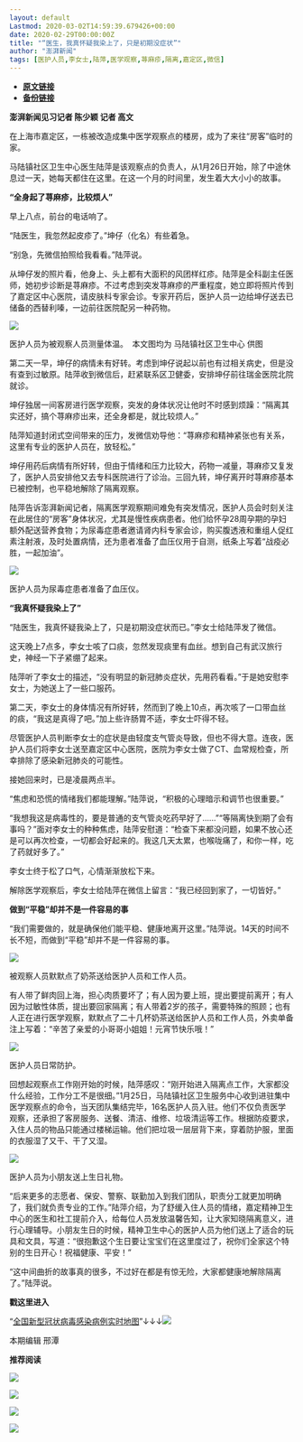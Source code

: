 ```yaml
---
layout: default
Lastmod: 2020-03-02T14:59:39.679426+00:00
date: 2020-02-29T00:00:00Z
title: "“医生，我真怀疑我染上了，只是初期没症状”"
author: "澎湃新闻"
tags: [医护人员,李女士,陆萍,医学观察,荨麻疹,隔离,嘉定区,微信]
---
```


* [**原文链接**](https://mp.weixin.qq.com/s/Kh_9qDNaKLXX4OAfWYJuCg)
* [**备份链接**](http://archive.today/tdoAO)


**澎湃新闻见习记者 陈少颖 记者 高文**

在上海市嘉定区，一栋被改造成集中医学观察点的楼房，成为了来往“房客”临时的家。

  
马陆镇社区卫生中心医生陆萍是该观察点的负责人，从1月26日开始，除了中途休息过一天，她每天都住在这里。在这一个月的时间里，发生着大大小小的故事。

  
**“全身起了荨麻疹，比较烦人”**

早上八点，前台的电话响了。

  
“陆医生，我忽然起皮疹了。”坤仔（化名）有些着急。

  
“别急，先微信拍照给我看看。”陆萍说。

从坤仔发的照片看，他身上、头上都有大面积的风团样红疹。陆萍是全科副主任医师，她初步诊断是荨麻疹。不过考虑到突发荨麻疹的严重程度，她立即将照片传到了嘉定区中心医院，请皮肤科专家会诊。专家开药后，医护人员一边给坤仔送去已储备的西替利嗪，一边前往医院配另一种药物。

![](/images/post/d950121d6d0eb9a3069cfedd55a98c10.jpg)

医护人员为被观察人员测量体温。  本文图均为 马陆镇社区卫生中心 供图

  
第二天一早，坤仔的病情未有好转。考虑到坤仔说起以前也有过相关病史，但是没有查到过敏原。陆萍收到微信后，赶紧联系区卫健委，安排坤仔前往瑞金医院北院就诊。

  
坤仔独居一间客房进行医学观察，突发的身体状况让他时不时感到烦躁：“隔离其实还好，搞个荨麻疹出来，还全身都是，就比较烦人。”

  
陆萍知道封闭式空间带来的压力，发微信劝导他：“荨麻疹和精神紧张也有关系，这里有专业的医护人员在，放轻松。”

  
坤仔用药后病情有所好转，但由于情绪和压力比较大，药物一减量，荨麻疹又复发了，医护人员安排他又去专科医院进行了诊治。三回九转，坤仔离开时荨麻疹基本已被控制，也平稳地解除了隔离观察。

陆萍告诉澎湃新闻记者，隔离医学观察期间难免有突发情况，医护人员会时刻关注在此居住的“房客”身体状况，尤其是慢性疾病患者。他们给怀孕28周孕期的孕妇额外配送营养食物；为尿毒症患者邀请肾内科专家会诊，购买腹透液和重组人促红素注射液，及时处置病情，还为患者准备了血压仪用于自测，纸条上写着“战疫必胜，一起加油”。

![](/images/post/11d42b7a67170edbba077eda8271420d.jpg)

医护人员为尿毒症患者准备了血压仪。

  
**“我真怀疑我染上了”**

“陆医生，我真怀疑我染上了，只是初期没症状而已。”李女士给陆萍发了微信。

这天晚上7点多，李女士咳了口痰，忽然发现痰里有血丝。想到自己有武汉旅行史，神经一下子紧绷了起来。

陆萍听了李女士的描述，“没有明显的新冠肺炎症状，先用药看看。”于是她安慰李女士，为她送上了一些口服药。

第二天，李女士的身体情况有所好转，然而到了晚上10点，再次咳了一口带血丝的痰，“我这是真得了吧。”加上些许肠胃不适，李女士吓得不轻。

  
尽管医护人员判断李女士的症状是由轻度支气管炎导致，但也不得大意。连夜，医护人员们将李女士送至嘉定区中心医院，医院为李女士做了CT、血常规检查，所幸排除了感染新冠肺炎的可能性。

  
接她回来时，已是凌晨两点半。

  
“焦虑和恐慌的情绪我们都能理解。”陆萍说，“积极的心理暗示和调节也很重要。”

  
“我想我这是病毒性的，要是普通的支气管炎吃药早好了……”“等隔离快到期了会有事吗？”面对李女士的种种焦虑，陆萍安慰道：“检查下来都没问题，如果不放心还是可以再次检查，一切都会好起来的。我这几天太累，也喉咙痛了，和你一样，吃了药就好多了。”

  
李女士终于松了口气，心情渐渐放松下来。

  
解除医学观察后，李女士给陆萍在微信上留言：“我已经回到家了，一切皆好。”

  
**做到“平稳”却并不是一件容易的事**

“我们需要做的，就是确保他们能平稳、健康地离开这里。”陆萍说。14天的时间不长不短，而做到“平稳”却并不是一件容易的事。

![](/images/post/8619d83d433d7090ad1748142210fa19.jpg)

被观察人员默默点了奶茶送给医护人员和工作人员。

  
有人带了鲜肉回上海，担心肉质要坏了；有人因为要上班，提出要提前离开；有人因为过敏性体质，提出要回家隔离；有人带着2岁的孩子，需要特殊的照顾；也有人正在进行医学观察，默默点了二十几杯奶茶送给医护人员和工作人员，外卖单备注上写着：“辛苦了亲爱的小哥哥小姐姐！元宵节快乐哦！”  

![](/images/post/2e542bc5055920c36f5a7a149493bb1c.jpg)

医护人员日常防护。

  
回想起观察点工作刚开始的时候，陆萍感叹：“刚开始进入隔离点工作，大家都没什么经验，工作分工不是很细。”1月25日，马陆镇社区卫生服务中心收到进驻集中医学观察点的命令，当天团队集结完毕，16名医护人员入驻。他们不仅负责医学观察，还承担了客房服务、送餐、清洁、维修、垃圾清运等工作。根据防疫要求，入住人员的物品只能通过楼梯运输。他们把垃圾一层层背下来，穿着防护服，里面的衣服湿了又干、干了又湿。  

![](/images/post/1f492df58004cea857ba0f4c2bf2907d.jpg)

医护人员为小朋友送上生日礼物。

  
“后来更多的志愿者、保安、警察、联勤加入到我们团队，职责分工就更加明确了，我们就负责专业的工作。”陆萍介绍，为了舒缓入住人员的情绪，嘉定精神卫生中心的医生和社工提前介入，给每位人员发放温馨告知，让大家知晓隔离意义，进行心理辅导。小朋友生日的时候，精神卫生中心的医护人员为他们送上了适合的玩具和文具，写道：“很抱歉这个生日要让宝宝们在这里度过了，祝你们全家这个特别的生日开心！祝福健康、平安！”

  
“这中间曲折的故事真的很多，不过好在都是有惊无险，大家都健康地解除隔离了。”陆萍说。

**戳这里进入**

“[全国新型冠状病毒感染病例实时地图](http://projects.thepaper.cn/thepaper-cases/839studio/feiyan/)”↓↓↓[![](/images/post/15a4bc01c19b9e56f61d4f79069e4c63.jpg)](http://projects.thepaper.cn/thepaper-cases/839studio/feiyan/)

本期编辑 邢潭  

  

**推荐阅读**

  

[![](/images/post/e8ccacbffdf511cddd49c428ad6e5ab3.jpg)](http://mp.weixin.qq.com/s?__biz=MjM5MzI5NTU3MQ==&mid=2651593389&idx=1&sn=4fc474dab2b95fbbcb5f3045cab47673&chksm=bd6187118a160e07658664371f334ae2f6d5244db0df811e2f62c821af19413ce0b44870cba5&scene=21#wechat_redirect)

[![](/images/post/f1f712a41c833b925f580fc6afb6134e.jpg)](http://mp.weixin.qq.com/s?__biz=MjM5MzI5NTU3MQ==&mid=2651592190&idx=1&sn=1c71ea092657d170ce72634620c5075e&chksm=bd6188428a160154df3260c291a14142a49847bdfdfdbd7d54f39d69d080fcb8db503724ac4a&scene=21#wechat_redirect)

[![](/images/post/0f946a6acf34edfdf665414ae255c945.jpg)](http://mp.weixin.qq.com/s?__biz=MjM5MzI5NTU3MQ==&mid=2651585255&idx=2&sn=136f3ef9f9abdd1ab722689f35b2ea21&chksm=bd66675b8a11ee4ddd602c3691afebbf451bc20f23f829a7b50fba13a055eaa003bbd313dd04&scene=21#wechat_redirect)

[![](/images/post/faa036129172f4ba4cb775ad946d1eff.jpg)](https://a.app.qq.com/o/simple.jsp?pkgname=com.wondertek.paper)

